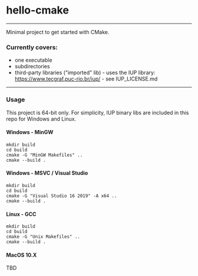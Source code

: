 # hello-cmake
---

Minimal project to get started with CMake.

### Currently covers:   
- one executable
- subdirectories
- third-party libraries ("imported" lib) - uses the IUP library: <https://www.tecgraf.puc-rio.br/iup/> - see IUP_LICENSE.md

--- 
### Usage
This project is 64-bit only. For simplicity, IUP binary libs are included in this repo for Windows and Linux.

#### Windows - MinGW
```
mkdir build
cd build
cmake -G "MinGW Makefiles" ..
cmake --build .
```

#### Windows - MSVC / Visual Studio
```
mkdir build
cd build
cmake -G "Visual Studio 16 2019" -A x64 ..
cmake --build .
```

#### Linux - GCC
```
mkdir build
cd build
cmake -G "Unix Makefiles" ..
cmake --build .
```

#### MacOS 10.X 
TBD




